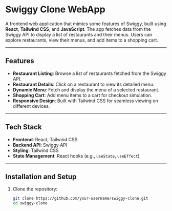 # Swiggy Clone WebApp

A frontend web application that mimics some features of Swiggy, built using **React**, **Tailwind CSS**, and **JavaScript**. The app fetches data from the Swiggy API to display a list of restaurants and their menus. Users can explore restaurants, view their menus, and add items to a shopping cart.

---

## Features

- **Restaurant Listing**: Browse a list of restaurants fetched from the Swiggy API.
- **Restaurant Details**: Click on a restaurant to view its detailed menu.
- **Dynamic Menu**: Fetch and display the menu of a selected restaurant.
- **Shopping Cart**: Add menu items to a cart for checkout simulation.
- **Responsive Design**: Built with Tailwind CSS for seamless viewing on different devices.

---

## Tech Stack

- **Frontend**: React, Tailwind CSS
- **Backend API**: Swiggy API
- **Styling**: Tailwind CSS
- **State Management**: React hooks (e.g., `useState`, `useEffect`)

---

## Installation and Setup

1. Clone the repository:
   ```bash
   git clone https://github.com/your-username/swiggy-clone.git
   cd swiggy-clone

